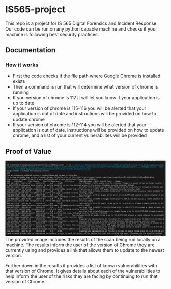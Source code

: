 # IS565-project
This repo is a project for IS 565 Digital Forensics and Incident Response. Our code can be run on any python capable machine and checks if your machine is following best security practices.

## Documentation

### How it works
* First the code checks if the file path where Google Chrome is installed exists
* Then a command is run that will determine what version of chrome is running
* If you version of chrome is 117 it will let you know if your application is up to date
* If your version of chrome is 115-116 you will be alerted that your application is out of date and instructions will be provided on how to update chrome
* If your version of chrome is 112-114 you will be alerted that your application is out of date, instructions will be provided on how to update chrome, and a list of your current vulnerabilites will be provided

## Proof of Value
<img src="image.png">
The provided image includes the results of the scan being run locally on a machine. The results inform the user of the version of Chrome they are currently using and provides a link that allows them to update to the newest version. 

Further down in the results it provides a list of known vulnerabilities with that version of Chrome. It gives details about each of the vulnerabilities to help inform the user of the risks they are facing by continuing to run that version of Chrome.